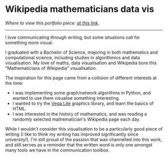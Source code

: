 # Wikipedia mathematicians data vis 

*Where to view this portfolio piece: [at this link](https://jackhiggins458.github.io/Wiki-Mathematicians/).*

---

I love communicating through writing, but some situations call for something more visual.

I graduated with a Bachelor of Science, majoring in both mathematics and computational science, including studies in algorithmics and data visualisation. My love of maths, data visualisation and Wikipedia bore this "Mathematicians of Wikipedia" visualisation.

The inspiration for this page came from a collision of different interests at the time:

- I was implementing some graph/network algorithms in Python, and wanted to use them visualise something interesting.
- I wanted to try the [Vega Lite](https://vega.github.io/vega-lite/) graphics library, and learn the basics of HTML.
- I was interested in the history of mathematics, and was reading a randomly selected mathematician's Wikipedia page each day.

While I wouldn't consider this visualisation to be a particularly good piece of writing (I like to think my writing has improved significantly since university!), I'm still proud of the passion that was channelled into this work, and  still serves as a reminder that the written word is only one amongst many tools we have in the communication toolbox.
